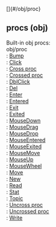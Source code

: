 []{#/obj/proc}    
## procs (obj)    
Built-in obj procs:    
obj/proc    
:   [Bump](/ref/atom/movable/proc/Bump.md)    
:   [Click](/ref/atom/proc/Click.md)    
:   [Cross proc](/ref/atom/proc/Cross.md)    
:   [Crossed proc](/ref/atom/proc/Crossed.md)    
:   [DblClick](/ref/atom/proc/DblClick.md)    
:   [Del](/ref/datum/proc/Del.md)    
:   [Enter](/ref/atom/proc/Enter.md)    
:   [Entered](/ref/atom/proc/Entered.md)    
:   [Exit](/ref/atom/proc/Exit.md)    
:   [Exited](/ref/atom/proc/Exited.md)    
:   [MouseDown](/ref/atom/proc/MouseDown.md)    
:   [MouseDrag](/ref/atom/proc/MouseDrag.md)    
:   [MouseDrop](/ref/atom/proc/MouseDrop.md)    
:   [MouseEntered](/ref/atom/proc/MouseEntered.md)    
:   [MouseExited](/ref/atom/proc/MouseExited.md)    
:   [MouseMove](/ref/atom/proc/MouseMove.md)    
:   [MouseUp](/ref/atom/proc/MouseUp.md)    
:   [MouseWheel](/ref/atom/proc/MouseWheel.md)    
:   [Move](/ref/atom/movable/proc/Move.md)    
:   [New](/ref/atom/proc/New.md)    
:   [Read](/ref/datum/proc/Read.md)    
:   [Stat](/ref/atom/proc/Stat.md)    
:   [Topic](/ref/datum/proc/Topic.md)    
:   [Uncross proc](/ref/atom/proc/Uncross.md)    
:   [Uncrossed proc](/ref/atom/proc/Uncrossed.md)    
:   [Write](/ref/datum/proc/Write.md)  